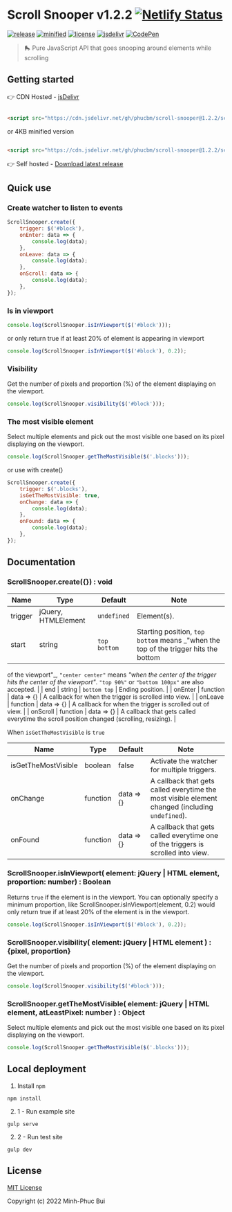 # Scroll Snooper v1.2.2 [![Netlify Status](https://api.netlify.com/api/v1/badges/02c06c92-b238-4648-956e-339ccaa6a779/deploy-status)](https://app.netlify.com/sites/scroll-snooper/deploys)

[![release](https://badgen.net/github/release/phucbm/scroll-snooper/?cache=600)](https://github.com/phucbm/scroll-snooper/releases/latest)
[![minified](https://badgen.net/badge/minified/4KB/cyan)](https://www.jsdelivr.com/package/gh/phucbm/scroll-snooper)
[![license](https://badgen.net/github/license/phucbm/scroll-snooper/)](https://github.com/phucbm/scroll-snooper/blob/main/LICENSE)
[![jsdelivr](https://data.jsdelivr.com/v1/package/gh/phucbm/scroll-snooper/badge?style=rounded)](https://www.jsdelivr.com/package/gh/phucbm/scroll-snooper)
[![CodePen](https://badgen.net/badge/Demo/CodePen/black)](https://codepen.io/phucbui/pen/GRvxYeg)

> 🛼 Pure JavaScript API that goes snooping around elements while scrolling

## Getting started

👉 CDN Hosted - [jsDelivr](https://www.jsdelivr.com/package/gh/phucbm/scroll-snooper)

```html

<script src="https://cdn.jsdelivr.net/gh/phucbm/scroll-snooper@1.2.2/scroll-snooper.js"></script>
```

or 4KB minified version

```html

<script src="https://cdn.jsdelivr.net/gh/phucbm/scroll-snooper@1.2.2/scroll-snooper.min.js"></script>
```

👉 Self hosted - [Download latest release](https://github.com/phucbm/scroll-snooper/releases/latest)

## Quick use

### Create watcher to listen to events

```js
ScrollSnooper.create({
    trigger: $('#block'),
    onEnter: data => {
        console.log(data);
    },
    onLeave: data => {
        console.log(data);
    },
    onScroll: data => {
        console.log(data);
    },
});
```

### Is in viewport

```js
console.log(ScrollSnooper.isInViewport($('#block')));
```

or only return true if at least 20% of element is appearing in viewport

```js
console.log(ScrollSnooper.isInViewport($('#block'), 0.2));
```

### Visibility

Get the number of pixels and proportion (%) of the element displaying on the viewport.

```js
console.log(ScrollSnooper.visibility($('#block')));
```

### The most visible element

Select multiple elements and pick out the most visible one based on its pixel displaying on the viewport.

```js
console.log(ScrollSnooper.getTheMostVisible($('.blocks')));
```

or use with create()

```js
ScrollSnooper.create({
    trigger: $('.blocks'),
    isGetTheMostVisible: true,
    onChange: data => {
        console.log(data);
    },
    onFound: data => {
        console.log(data);
    },
});
```

## Documentation

### ScrollSnooper.create({}) : void

| Name | Type | Default | Note                                                                                                                                                                                                                                                  |
| --- | --- | --- |-------------------------------------------------------------------------------------------------------------------------------------------------------------------------------------------------------------------------------------------------------|
| trigger | jQuery, HTMLElement  | `undefined`  | Element(s).                                                                                                                                                                                                                                           |
| start | string  | `top bottom`  | Starting position, `top bottom` means _"when the top of the trigger hits the bottom
of the viewport"_, `"center center"` means _"when the center of the trigger hits the center of the
viewport"_. `"top 90%"` or `"bottom 100px"` are also accepted. |
| end | string  | `bottom top`  | Ending position.                                                                                                                                                                                                                                      |
| onEnter | function  | data => {}  | A callback for when the trigger is scrolled into view.                                                                                                                                                                                                |
| onLeave | function  | data => {}  | A callback for when the trigger is scrolled out of view.                                                                                                                                                                                              |
| onScroll | function  | data => {}  | A callback that gets called everytime the scroll position changed (scrolling, resizing).                                                                                                                                                              |

When `isGetTheMostVisible` is `true`

| Name | Type | Default | Note |
| --- | --- | --- | --- |
| isGetTheMostVisible | boolean  | false  | Activate the watcher for multiple triggers. |
| onChange | function  | data => {}  | A callback that gets called everytime the most visible element changed (including `undefined`).  |
| onFound | function  | data => {}  | A callback that gets called everytime one of the triggers is scrolled into view.  |

### ScrollSnooper.isInViewport( element: jQuery | HTML element, proportion: number) : Boolean

Returns `true` if the element is in the viewport. You can optionally specify a minimum proportion, like
ScrollSnooper.isInViewport(element, 0.2) would only return true if at least 20% of the element is in the viewport.

```js
console.log(ScrollSnooper.isInViewport($('#block'), 0.2));
```

### ScrollSnooper.visibility( element: jQuery | HTML element ) : {pixel, proportion}

Get the number of pixels and proportion (%) of the element displaying on the viewport.

```js
console.log(ScrollSnooper.visibility($('#block')));
```

### ScrollSnooper.getTheMostVisible( element: jQuery | HTML element, atLeastPixel: number ) : Object

Select multiple elements and pick out the most visible one based on its pixel displaying on the viewport.

```js
console.log(ScrollSnooper.getTheMostVisible($('.blocks')));
```

## Local deployment

1. Install `npm`

```text
npm install
```

2. 1 - Run example site

```text
gulp serve
```

2. 2 - Run test site

```text
gulp dev
```

## License

[MIT License](https://github.com/phucbm/scroll-snooper/blob/main/LICENSE)

Copyright (c) 2022 Minh-Phuc Bui

